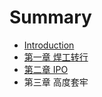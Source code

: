 # Summary

* [Introduction](README.md)
* [第一章 焊工转行](di-yi-zhang-han-gong-zhuan-xing.md)
* [第二章 IPO](di-er-zhang-ipo.md)
* 第三章 高度套牢

